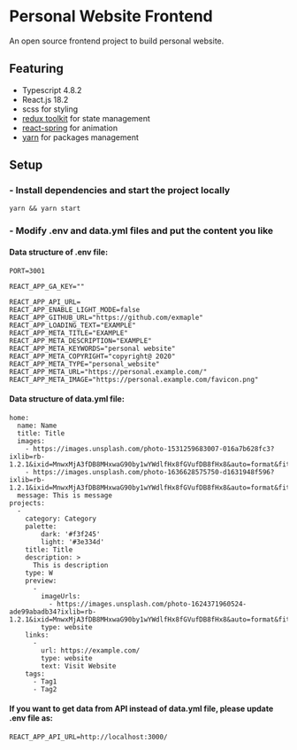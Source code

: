 # Personal Website Frontend

<!-- <p>
<a href="https://github.com/IsaacOrzDev/personal-website-frontend-2020/pulls"><img alt="GitHub Pull Requests" src="https://img.shields.io/github/issues-pr-raw/IsaacOrzDev/personal-website-frontend-2020.svg"></a>
</p> -->

An open source frontend project to build personal website.

## Featuring

- Typescript 4.8.2
- React.js 18.2
- scss for styling
- [redux toolkit](https://redux-toolkit.js.org/) for state management
- [react-spring](https://react-spring.dev/) for animation
- [yarn](https://yarnpkg.com/) for packages management

## Setup

### - Install dependencies and start the project locally

`yarn && yarn start`

### - Modify .env and data.yml files and put the content you like

#### Data structure of .env file:

```
PORT=3001

REACT_APP_GA_KEY=""

REACT_APP_API_URL=
REACT_APP_ENABLE_LIGHT_MODE=false
REACT_APP_GITHUB_URL="https://github.com/exmaple"
REACT_APP_LOADING_TEXT="EXAMPLE"
REACT_APP_META_TITLE="EXAMPLE"
REACT_APP_META_DESCRIPTION="EXAMPLE"
REACT_APP_META_KEYWORDS="personal website"
REACT_APP_META_COPYRIGHT="copyright@ 2020"
REACT_APP_META_TYPE="personal_website"
REACT_APP_META_URL="https://personal.example.com/"
REACT_APP_META_IMAGE="https://personal.example.com/favicon.png"
```

#### Data structure of data.yml file:

```
home:
  name: Name
  title: Title
  images:
    - https://images.unsplash.com/photo-1531259683007-016a7b628fc3?ixlib=rb-1.2.1&ixid=MnwxMjA3fDB8MHxwaG90by1wYWdlfHx8fGVufDB8fHx8&auto=format&fit=crop&w=1374&q=80
    - https://images.unsplash.com/photo-1636628575750-d1631948f596?ixlib=rb-1.2.1&ixid=MnwxMjA3fDB8MHxwaG90by1wYWdlfHx8fGVufDB8fHx8&auto=format&fit=crop&w=3270&q=80
  message: This is message
projects:
  -
    category: Category
    palette:
        dark: '#f3f245'
        light: '#3e334d'
    title: Title
    description: >
      This is description
    type: W
    preview:
      -
        imageUrls:
          - https://images.unsplash.com/photo-1624371960524-ade99abadb34?ixlib=rb-1.2.1&ixid=MnwxMjA3fDB8MHxwaG90by1wYWdlfHx8fGVufDB8fHx8&auto=format&fit=crop&w=3212&q=80
        type: website
    links:
      -
        url: https://example.com/
        type: website
        text: Visit Website
    tags:
      - Tag1
      - Tag2
```

#### If you want to get data from API instead of data.yml file, please update .env file as:

```
REACT_APP_API_URL=http://localhost:3000/
```
